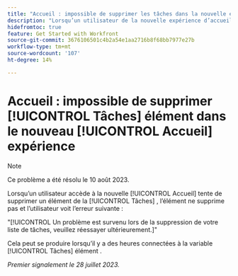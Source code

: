 ```yaml
---
title: "Accueil : impossible de supprimer les tâches dans la nouvelle expérience d’accueil"
description: "Lorsqu’un utilisateur de la nouvelle expérience d’accueil tente de supprimer un élément du widget Tâches, il ne le supprime pas et l’utilisateur voit une erreur."
hidefromtoc: true
feature: Get Started with Workfront
source-git-commit: 3676106501c4b2a54e1aa2716b8f68bb7977e27b
workflow-type: tm+mt
source-wordcount: '107'
ht-degree: 14%

---
```



# Accueil : impossible de supprimer [!UICONTROL Tâches] élément dans le nouveau [!UICONTROL Accueil] expérience

>[!NOTE]
>
>Ce problème a été résolu le 10 août 2023.

Lorsqu’un utilisateur accède à la nouvelle [!UICONTROL Accueil] tente de supprimer un élément de la [!UICONTROL Tâches] , l’élément ne supprime pas et l’utilisateur voit l’erreur suivante :

&quot;[!UICONTROL Un problème est survenu lors de la suppression de votre liste de tâches, veuillez réessayer ultérieurement.]&quot;

Cela peut se produire lorsqu’il y a des heures connectées à la variable [!UICONTROL Tâches] élément .

_Premier signalement le 28 juillet 2023._

